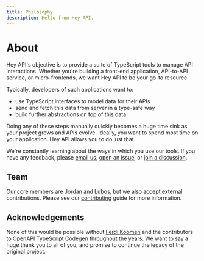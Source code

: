 ```yaml
---
title: Philosophy
description: Hello from Hey API.
---
```


<script setup>
import { VPTeamMembers } from 'vitepress/theme'

const members = [
  {
    avatar: 'https://github.com/mrlubos.png',
    name: 'Lubos',
    title: 'Author',
    links: [
      { icon: 'github', link: 'https://github.com/mrlubos' },
      { icon: 'twitter', link: 'https://twitter.com/mrlubos' }
    ],
    sponsor: 'https://github.com/sponsors/mrlubos',
  },
  {
    avatar: 'https://github.com/jordanshatford.png',
    name: 'Jordan',
    title: 'Maintainer',
    links: [
      { icon: 'github', link: 'https://github.com/jordanshatford' },
    ],
  },
]
</script>

# About

Hey API's objective is to provide a suite of TypeScript tools to manage API interactions. Whether you're building a front-end application, API-to-API service, or micro-frontends, we want Hey API to be your go-to resource.

Typically, developers of such applications want to:

- use TypeScript interfaces to model data for their APIs
- send and fetch this data from server in a type-safe way
- build further abstractions on top of this data

Doing any of these steps manually quickly becomes a huge time sink as your project grows and APIs evolve. Ideally, you want to spend most time on your application. Hey API allows you to do just that.

We're constantly learning about the ways in which you use our tools. If you have any feedback, please [email us](mailto:lmenus@lmen.us), [open an issue](https://github.com/hey-api/openapi-ts/issues), or [join a discussion](https://github.com/hey-api/openapi-ts/discussions).

## Team

<VPTeamMembers size="small" :members="members" />

Our core members are [Jordan](https://github.com/jordanshatford) and [Lubos](https://lmen.us/), but we also accept external contributions. Please see our [contributing](./contributing) guide for more information.

## Acknowledgements

None of this would be possible without [Ferdi Koomen](https://madebyferdi.com/) and the contributors to OpenAPI TypeScript Codegen throughout the years. We want to say a huge thank you to all of you, and promise to continue the legacy of the original project.

<!--@include: ./sponsorship.md-->
